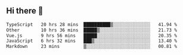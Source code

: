 ## Hi there 👋

<!--START_SECTION:waka-->

```txt
TypeScript   20 hrs 28 mins  ██████████▒░░░░░░░░░░░░░░   41.94 %
Other        10 hrs 36 mins  █████▒░░░░░░░░░░░░░░░░░░░   21.73 %
Vue.js       9 hrs 56 mins   █████░░░░░░░░░░░░░░░░░░░░   20.35 %
JavaScript   6 hrs 32 mins   ███▒░░░░░░░░░░░░░░░░░░░░░   13.40 %
Markdown     23 mins         ▒░░░░░░░░░░░░░░░░░░░░░░░░   00.81 %
```

<!--END_SECTION:waka-->

